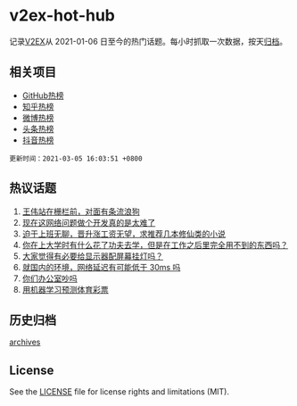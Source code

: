 # v2ex-hot-hub

 记录[V2EX](https://www.v2ex.com/)从 2021-01-06 日至今的热门话题。每小时抓取一次数据，按天[归档](archives)。
 
 ## 相关项目

- [GitHub热榜](https://github.com/snaildev/github-hot-hub)
- [知乎热榜](https://github.com/snaildev/zhihu-hot-hub)
- [微博热榜](https://github.com/snaildev/weibo-hot-hub)
- [头条热榜](https://github.com/snaildev/toutiao-hot-hub)
- [抖音热榜](https://github.com/snaildev/douyin-hot-hub)


 `更新时间：2021-03-05 16:03:51 +0800`

## 热议话题

1. [王伟站在栅栏前，对面有条流浪狗](https://www.v2ex.com/t/758647)
1. [现在这网络问题做个开发真的是太难了](https://www.v2ex.com/t/758736)
1. [迫于上班无聊，晋升涨工资无望，求推荐几本修仙类的小说](https://www.v2ex.com/t/758679)
1. [你在上大学时有什么花了功夫去学，但是在工作之后里完全用不到的东西吗？](https://www.v2ex.com/t/758753)
1. [大家觉得有必要给显示器配屏幕挂灯吗？](https://www.v2ex.com/t/758476)
1. [就国内的环境，网络延迟有可能低于 30ms 吗](https://www.v2ex.com/t/758672)
1. [你们办公室吵吗](https://www.v2ex.com/t/758643)
1. [用机器学习预测体育彩票](https://www.v2ex.com/t/758563)

## 历史归档

[archives](archives)

## License

See the [LICENSE](LICENSE) file for license rights and limitations (MIT).
